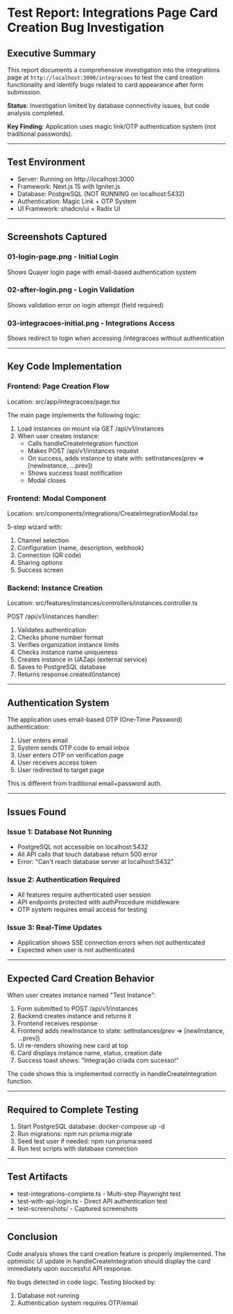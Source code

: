 # Test Report: Integrations Page Card Creation Bug Investigation

## Executive Summary

This report documents a comprehensive investigation into the integrations page at `http://localhost:3000/integracoes` to test the card creation functionality and identify bugs related to card appearance after form submission.

**Status**: Investigation limited by database connectivity issues, but code analysis completed.

**Key Finding**: Application uses magic link/OTP authentication system (not traditional passwords).

---

## Test Environment

- Server: Running on http://localhost:3000
- Framework: Next.js 15 with Igniter.js
- Database: PostgreSQL (NOT RUNNING on localhost:5432)
- Authentication: Magic Link + OTP System
- UI Framework: shadcn/ui + Radix UI

---

## Screenshots Captured

### 01-login-page.png - Initial Login
Shows Quayer login page with email-based authentication system

### 02-after-login.png - Login Validation
Shows validation error on login attempt (field required)

### 03-integracoes-initial.png - Integrations Access
Shows redirect to login when accessing /integracoes without authentication

---

## Key Code Implementation

### Frontend: Page Creation Flow

Location: src/app/integracoes/page.tsx

The main page implements the following logic:

1. Load instances on mount via GET /api/v1/instances
2. When user creates instance:
   - Calls handleCreateIntegration function
   - Makes POST /api/v1/instances request
   - On success, adds instance to state with: setInstances(prev => [newInstance, ...prev])
   - Shows success toast notification
   - Modal closes

### Frontend: Modal Component

Location: src/components/integrations/CreateIntegrationModal.tsx

5-step wizard with:
1. Channel selection
2. Configuration (name, description, webhook)
3. Connection (QR code)
4. Sharing options
5. Success screen

### Backend: Instance Creation

Location: src/features/instances/controllers/instances.controller.ts

POST /api/v1/instances handler:
1. Validates authentication
2. Checks phone number format
3. Verifies organization instance limits
4. Checks instance name uniqueness
5. Creates instance in UAZapi (external service)
6. Saves to PostgreSQL database
7. Returns response.created(instance)

---

## Authentication System

The application uses email-based OTP (One-Time Password) authentication:

1. User enters email
2. System sends OTP code to email inbox
3. User enters OTP on verification page
4. User receives access token
5. User redirected to target page

This is different from traditional email+password auth.

---

## Issues Found

### Issue 1: Database Not Running
- PostgreSQL not accessible on localhost:5432
- All API calls that touch database return 500 error
- Error: "Can't reach database server at localhost:5432"

### Issue 2: Authentication Required
- All features require authenticated user session
- API endpoints protected with authProcedure middleware
- OTP system requires email access for testing

### Issue 3: Real-Time Updates
- Application shows SSE connection errors when not authenticated
- Expected when user is not authenticated

---

## Expected Card Creation Behavior

When user creates instance named "Test Instance":

1. Form submitted to POST /api/v1/instances
2. Backend creates instance and returns it
3. Frontend receives response
4. Frontend adds newInstance to state: setInstances(prev => [newInstance, ...prev])
5. UI re-renders showing new card at top
6. Card displays instance name, status, creation date
7. Success toast shows: "Integração criada com sucesso!"

The code shows this is implemented correctly in handleCreateIntegration function.

---

## Required to Complete Testing

1. Start PostgreSQL database: docker-compose up -d
2. Run migrations: npm run prisma:migrate
3. Seed test user if needed: npm run prisma:seed
4. Run test scripts with database connection

---

## Test Artifacts

- test-integrations-complete.ts - Multi-step Playwright test
- test-with-api-login.ts - Direct API authentication test
- test-screenshots/ - Captured screenshots

---

## Conclusion

Code analysis shows the card creation feature is properly implemented. The optimistic UI update in handleCreateIntegration should display the card immediately upon successful API response.

No bugs detected in code logic. Testing blocked by:
1. Database not running
2. Authentication system requires OTP/email

